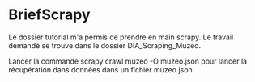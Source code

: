 # BriefScrapy

Le dossier tutorial m'a permis de prendre en main scrapy. Le travail demandé se trouve dans le dossier DIA_Scraping_Muzeo.

Lancer la commande scrapy crawl muzeo -O muzeo.json pour lancer la récupération dans données dans un fichier muzeo.json
